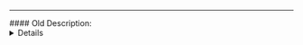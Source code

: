 
<hr>
#### Old Description:
<details>
This repo is the official website for the IfOnly hypixel guild!

---

This project was bootstrapped with [Create React App](https://github.com/facebook/create-react-app).

## Available Scripts

To run these scripts you will need Yarn. You can find install instructions from [here](https://yarnpkg.com).
In the project directory, you can run:

### `yarn install`

Fetch build dependencies from [npmjs](https://npmjs.com).
Do this the first time you clone the repository, or if you are getting unknown module errors.

### `yarn start`

Runs the app in the development mode.<br />
Open [http://localhost:3000](http://localhost:3000) to view it in the browser.

The page will reload if you make edits.<br />
You will also see any lint errors in the console.

### `yarn build`

Builds the app for production to the `build` folder.<br />
It correctly bundles React in production mode and optimizes the build for the best performance.

The build is minified and the filenames include the hashes.<br />
Your app is ready to be deployed!

See the section about [deployment](https://create-react-app.dev/docs/deployment) for more information.

### `yarn prettier`

Run [Prettier](https://prettier.io) on the code in the repository.

## Learn More

You can learn more in the [Create React App documentation](https://create-react-app.dev/docs/getting-started).

To learn React, check out the [React documentation](https://reactjs.org/).

### Code Splitting

This section has moved here: https://create-react-app.dev/docs/code-splitting

### Analyzing the Bundle Size

This section has moved here: https://create-react-app.dev/docs/analyzing-the-bundle-size

### Advanced Configuration

This section has moved here: https://create-react-app.dev/docs/advanced-configuration

### `yarn build` fails to minify

This section has moved here: https://create-react-app.dev/docs/troubleshooting#npm-run-build-fails-to-minify
</details>
